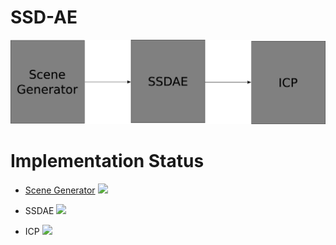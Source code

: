 # SSD-AE

![Overview](doc/overview.png)

# Implementation Status

* [Scene Generator]()
![](http://progressed.io/bar/0)

* SSDAE
![](http://progressed.io/bar/0)

* ICP
![](http://progressed.io/bar/0)